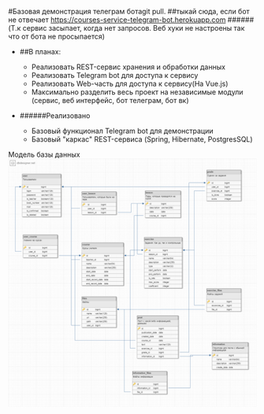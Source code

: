 #Базовая демонстрация телеграм ботаgit pull.
##тыкай сюда, если бот не отвечает https://courses-service-telegram-bot.herokuapp.com
######(Т.к сервис засыпает, когда нет запросов. Веб хуки не настроены так что от бота не просыпается)
* ##В планах:
    * Реализовать REST-сервис хранения и обработки данных
    * Реализовать Telegram bot для доступа к сервису
    * Реализовать Web-часть для доступа к сервису(На Vue.js)
    * Максимально разделить весь проект на независимые модули (сервис, веб интерфейс, бот телеграм, бот вк)

* ######Реализовано
    * Базовый функционал Telegram bot для демонстрации
    * Базовый "каркас" REST-сервиса (Spring, Hibernate, PostgresSQL)

Модель базы данных
![alt text](resources/database.png)
